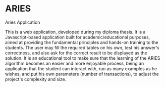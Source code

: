 # ARIES
Aries Application

This is a web application, developed during my diploma thesis. It is a Javascript-based application built for academic/educational purposes, aimed at providing the fundamental principles and hands-on training to the students. The user may fill the required tables on his own, test his answer's correctness, and also ask for the correct result to be displayed as the solution. It is an educational tool to make sure that the learning of the ARIES algorithm becomes an easier and more enjoyable process, being an application that the student can interact with, run as many examples as he wishes, and put his own parameters (number of transactions), to adjust the project's complexity and size.